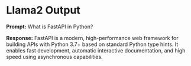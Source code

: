 # Llama2 Output

**Prompt:** What is FastAPI in Python?

**Response:**
FastAPI is a modern, high-performance web framework for building APIs with Python 3.7+ based on standard Python type hints. It enables fast development, automatic interactive documentation, and high speed using asynchronous capabilities.